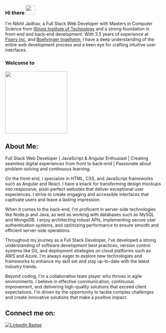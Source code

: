 ### Hi there <img src = "https://raw.githubusercontent.com/MartinHeinz/MartinHeinz/master/wave.gif" width="30" /> 

I'm Nikhil Jadhav, a Full Stack Web Developer with Masters in Computer Science from [Illinois Institute of Technology](https://www.iit.edu/) and a strong foundation in front-end and back-end development. With 3.5 years of experience at [Fiserv Inc.](https://www.fiserv.com/en.html) and [Boehringer Ingelheim](https://www.boehringer-ingelheim.com/), I have a deep understanding of the entire web development process and a keen eye for crafting intuitive user interfaces.

### Welcome to 
<div id="header" align="left">
  <img src="https://media.giphy.com/media/Tgw604MyLJnDtbi4t0/giphy.gif" width="200"/>
</div>
  <!--<div id="header" align="left">
  <img src="https://media.giphy.com/media/gFmkpNCar7TSoauRUs/giphy.gif" width="300"/>
</div>-->

## About Me:
Full Stack Web Developer | JavaScript & Angular Enthusiast | Creating seamless digital experiences from front to back-end | Passionate about problem-solving and continuous learning.

On the front-end, I specialize in HTML, CSS, and JavaScript frameworks such as Angular and React. I have a knack for transforming design mockups into responsive, pixel-perfect websites that deliver exceptional user experiences. I strive to create engaging and accessible interfaces that captivate users and leave a lasting impression.

When it comes to the back-end, I'm proficient in server-side technologies like Node.js and Java, as well as working with databases such as MySQL and MongoDB. I enjoy architecting robust APIs, implementing secure user authentication systems, and optimizing performance to ensure smooth and efficient server-side operations.

Throughout my journey as a Full Stack Developer, I've developed a strong understanding of software development best practices, version control systems like Git, and deployment strategies on cloud platforms such as AWS and Azure. I'm always eager to explore new technologies and frameworks to enhance my skill set and stay up-to-date with the latest industry trends.

Beyond coding, I'm a collaborative team player who thrives in agile environments. I believe in effective communication, continuous improvement, and delivering high-quality solutions that exceed client expectations. I'm driven by the opportunity to tackle complex challenges and create innovative solutions that make a positive impact.

## Connect me on:
<div id="badges">
  <a href="https://www.linkedin.com/in/nikhil-jadhav-a13389125/">
    <img src="https://img.shields.io/badge/LinkedIn-blue?style=for-the-badge&logo=linkedin&logoColor=white" alt="LinkedIn Badge"/>
  </a>
  <!--<a href="your-youtube-URL">
    <img src="https://img.shields.io/badge/YouTube-red?style=for-the-badge&logo=youtube&logoColor=white" alt="Youtube Badge"/>
  </a>
  <a href="your-twitter-URL">
    <img src="https://img.shields.io/badge/Twitter-blue?style=for-the-badge&logo=twitter&logoColor=white" alt="Twitter Badge"/>
  </a>-->
</div>
<!-- <img src="https://komarev.com/ghpvc/?username=jadhavnikhil953&style=flat-square&color=blue" alt=""/> -->
<!--
**jadhavnikhil953/jadhavnikhil953** is a ✨ _special_ ✨ repository because its `README.md` (this file) appears on your GitHub profile.

Here are some ideas to get you started:

- 🔭 I’m currently working on ...
- 🌱 I’m currently learning ...
- 👯 I’m looking to collaborate on ...
- 🤔 I’m looking for help with ...
- 💬 Ask me about ...
- 📫 How to reach me: ...
- 😄 Pronouns: ...
- ⚡ Fun fact: ...
-->



